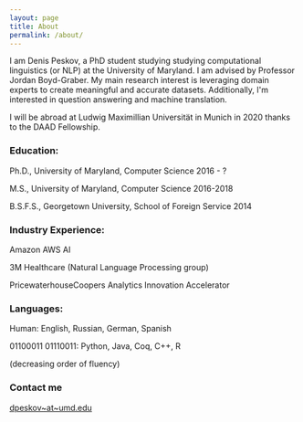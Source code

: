 ```yaml
---
layout: page
title: About
permalink: /about/
---
```


I am Denis Peskov, a PhD student studying studying computational linguistics (or NLP) at the University of Maryland.  I am advised by Professor Jordan Boyd-Graber.  My main research interest is leveraging domain experts to create meaningful and accurate datasets.  Additionally, I'm interested in question answering and machine translation.  

I will be abroad at Ludwig Maximillian Universität in Munich in 2020 thanks to the DAAD Fellowship.  

### Education:

Ph.D., University of Maryland, Computer Science 2016 - ?

M.S., University of Maryland, Computer Science 2016-2018

B.S.F.S., Georgetown University, School of Foreign Service 2014

### Industry Experience:
Amazon AWS AI

3M Healthcare (Natural Language Processing group)

PricewaterhouseCoopers Analytics Innovation Accelerator

### Languages:

Human: English, Russian, German, Spanish

01100011 01110011: Python, Java, Coq, C++, R

(decreasing order of fluency)

### Contact me

[dpeskov~at~umd.edu](mailto:dpeskov@umd.edu)
